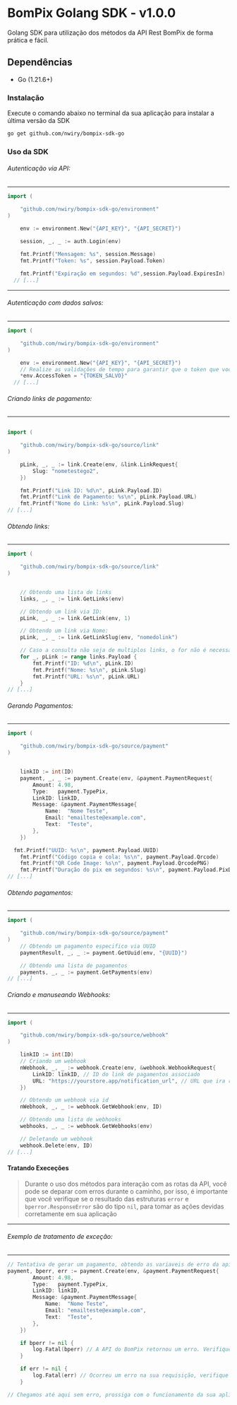 # BomPix Golang SDK - v1.0.0

Golang SDK para utilização dos métodos da API Rest BomPix de forma prática e fácil.

## Dependências

- Go (1.21.6+)

### Instalação

Execute o comando abaixo no terminal da sua aplicação para instalar a última versão da SDK
```sh
go get github.com/nwiry/bompix-sdk-go
```
### Uso da SDK

###### Autenticação via API:
---
```go
import (

	"github.com/nwiry/bompix-sdk-go/environment"
)

	env := environment.New("{API_KEY}", "{API_SECRET}")
	
	session, _, _ := auth.Login(env)

	fmt.Printf("Mensagem: %s", session.Message)
	fmt.Printf("Token: %s", session.Payload.Token)

	fmt.Printf("Expiração em segundos: %d",session.Payload.ExpiresIn)
  // [...]
```
---
###### Autenticação com dados salvos:
---
```go
import (

	"github.com/nwiry/bompix-sdk-go/environment"
)

	env := environment.New("{API_KEY}", "{API_SECRET}")
	// Realize as validações de tempo para garantir que o token que você guardou não expirou
	*env.AccessToken = "{TOKEN_SALVO}"
  // [...]
```

###### Criando links de pagamento:
----
```go

import (

	"github.com/nwiry/bompix-sdk-go/source/link"
)

	pLink, _, _ := link.Create(env, &link.LinkRequest{
		Slug: "nometestego2",
	})

	fmt.Printf("Link ID: %d\n", pLink.Payload.ID)
	fmt.Printf("Link de Pagamento: %s\n", pLink.Payload.URL)
	fmt.Printf("Nome do Link: %s\n", pLink.Payload.Slug)
// [...]
```

###### Obtendo links:
----
```go
import (

	"github.com/nwiry/bompix-sdk-go/source/link"
)


	// Obtendo uma lista de links
	links, _, _ := link.GetLinks(env)

	// Obtendo um link via ID:
	pLink, _, _ := link.GetLink(env, 1)

	// Obtendo um link via Nome:
	pLink, _, _ := link.GetLinkSlug(env, "nomedolink")

	// Caso a consulta não seja de multiplos links, o for não é necessario. Utilize a variavel diretamente.
	for _, pLink := range links.Payload {
		fmt.Printf("ID: %d\n", pLink.ID)
		fmt.Printf("Nome: %s\n", pLink.Slug)
		fmt.Printf("URL: %s\n", pLink.URL)
	}
// [...]
```

###### Gerando Pagamentos:
----
```go
import (

	"github.com/nwiry/bompix-sdk-go/source/payment"
)


	linkID := int(ID)
	payment, _, _ := payment.Create(env, &payment.PaymentRequest{
		Amount: 4.98,
		Type:   payment.TypePix,
		LinkID: linkID,
		Message: &payment.PaymentMessage{
			Name:  "Nome Teste",
			Email: "emailteste@example.com",
			Text:  "Teste",
		},
	})

  fmt.Printf("UUID: %s\n", payment.Payload.UUID)
	fmt.Printf("Código copia e cola: %s\n", payment.Payload.Qrcode)
	fmt.Printf("QR Code Image: %s\n", payment.Payload.QrcodePNG)
	fmt.Printf("Duração do pix em segundos: %s\n", payment.Payload.PixDuration)
// [...]
```

###### Obtendo pagamentos:
----
```go
import (

	"github.com/nwiry/bompix-sdk-go/source/payment"
)
	// Obtendo um pagamento especifico via UUID
	paymentResult, _, _ := payment.GetUuid(env, "{UUID}")

	// Obtendo uma lista de pagamentos
	payments, _, _ := payment.GetPayments(env)
// [...]
```

###### Criando e manuseando Webhooks:
----
```go
import (

	"github.com/nwiry/bompix-sdk-go/source/webhook"
)

	linkID := int(ID)
	// Criando um webhook
	nWebhook, _, _ := webhook.Create(env, &webhook.WebhookRequest{
		LinkID: linkID, // ID do link de pagamentos associado
		URL: "https://yourstore.app/notification_url", // URL que ira receber as notificações de pagamento
	})

	// Obtendo um webhook via id
	nWebhook, _, _ := webhook.GetWebhook(env, ID)

	// Obtendo uma lista de webhooks
	webhooks, _, _ := webhook.GetWebhooks(env)

	// Deletando um webhook
	webhook.Delete(env, ID)
// [...]
```

#### Tratando Execeções

> Durante o uso dos métodos para interação com as rotas da API, você pode se deparar com erros durante o caminho, por isso, é importante que você verifique se o resultado das estruturas `error` e `bperror.ResponseError` são do tipo `nil`, para tomar as ações devidas corretamente em sua aplicação
----
###### Exemplo de tratamento de exceção:
---
```go
// Tentativa de gerar um pagamento, obtendo as variaveis de erro da api e de requisição
payment, bperr, err := payment.Create(env, &payment.PaymentRequest{
		Amount: 4.98,
		Type:   payment.TypePix,
		LinkID: linkID,
		Message: &payment.PaymentMessage{
			Name:  "Nome Teste",
			Email: "emailteste@example.com",
			Text:  "Teste",
		},
	})

	if bperr != nil {
		log.Fatal(bperr) // A API do BomPix retornou um erro. Verifique se algum dado não está inválido ou faltante
	}

	if err != nil {
		log.Fatal(err) // Ocorreu um erro na sua requisição, verifique o formato dos dados enviados e realize a correção
	}

// Chegamos até aqui sem erro, prossiga com o funcionamento da sua aplicação
```
